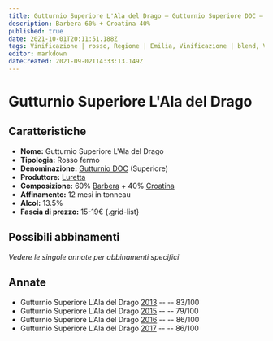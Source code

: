 ```yaml
---
title: Gutturnio Superiore L'Ala del Drago – Gutturnio Superiore DOC – Luretta – Emilia (IT) – 15-19€ – 1★-3★
description: Barbera 60% + Croatina 40%
published: true
date: 2021-10-01T20:11:51.188Z
tags: Vinificazione | rosso, Regione | Emilia, Vinificazione | blend, Vinificazione | fermo, Valutazioni | 3 stelle, Vitigni | Barbera, Vitigni | Croatina, Prezzi | 15-19€
editor: markdown
dateCreated: 2021-09-02T14:33:13.149Z
---
```


# Gutturnio Superiore L'Ala del Drago

## Caratteristiche
- **Nome:** Gutturnio Superiore L'Ala del Drago
- **Tipologia:** Rosso fermo
- **Denominazione:** [Gutturnio DOC](/denominazioni/Italia/Emilia/DOC/Gutturnio) (Superiore)
- **Produttore:** [Luretta](/produttori/Italia/Emilia/Luretta) 
- **Composizione:** 60% [Barbera](/vitigni/Italia/bacca-nera/barbera) + 40% [Croatina](/vitigni/Italia/bacca-nera/croatina)
- **Affinamento:** 12 mesi in tonneau
- **Alcol:** 13.5%
- **Fascia di prezzo:** 15-19€
{.grid-list}

## Possibili abbinamenti
*Vedere le singole annate per abbinamenti specifici*

## Annate
- Gutturnio Superiore L'Ala del Drago [2013](/vini/Italia/Emilia/Luretta/Gutturnio-Superiore-L-Ala-del-Drago/2013) -- <span class="star-2"></span> -- 83/100
- Gutturnio Superiore L'Ala del Drago [2015](/vini/Italia/Emilia/Luretta/Gutturnio-Superiore-L-Ala-del-Drago/2015) -- <span class="star-1"></span> -- 79/100
- Gutturnio Superiore L'Ala del Drago [2016](/vini/Italia/Emilia/Luretta/Gutturnio-Superiore-L-Ala-del-Drago/2016) -- <span class="star-3"></span> -- 86/100
- Gutturnio Superiore L'Ala del Drago [2017](/vini/Italia/Emilia/Luretta/Gutturnio-Superiore-L-Ala-del-Drago/2017) -- <span class="star-3"></span> -- 86/100

